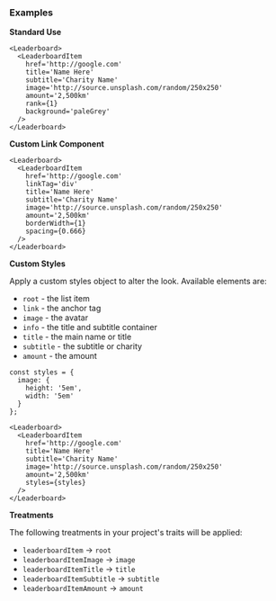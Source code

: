 ### Examples

**Standard Use**

```
<Leaderboard>
  <LeaderboardItem
    href='http://google.com'
    title='Name Here'
    subtitle='Charity Name'
    image='http://source.unsplash.com/random/250x250'
    amount='2,500km'
    rank={1}
    background='paleGrey'
  />
</Leaderboard>
```

**Custom Link Component**

```
<Leaderboard>
  <LeaderboardItem
    href='http://google.com'
    linkTag='div'
    title='Name Here'
    subtitle='Charity Name'
    image='http://source.unsplash.com/random/250x250'
    amount='2,500km'
    borderWidth={1}
    spacing={0.666}
  />
</Leaderboard>
```

**Custom Styles**

Apply a custom styles object to alter the look. Available elements are:

- `root` - the list item
- `link` - the anchor tag
- `image` - the avatar
- `info` - the title and subtitle container
- `title` - the main name or title
- `subtitle` - the subtitle or charity
- `amount` - the amount

```
const styles = {
  image: {
    height: '5em',
    width: '5em'
  }
};

<Leaderboard>
  <LeaderboardItem
    href='http://google.com'
    title='Name Here'
    subtitle='Charity Name'
    image='http://source.unsplash.com/random/250x250'
    amount='2,500km'
    styles={styles}
  />
</Leaderboard>
```

**Treatments**

The following treatments in your project's traits will be applied:

- `leaderboardItem` -> `root`
- `leaderboardItemImage` -> `image`
- `leaderboardItemTitle` -> `title`
- `leaderboardItemSubtitle` -> `subtitle`
- `leaderboardItemAmount` -> `amount`
